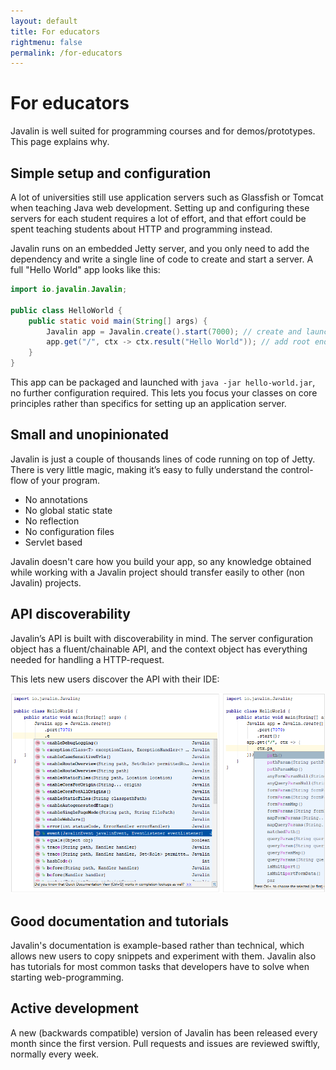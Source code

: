 ```yaml
---
layout: default
title: For educators
rightmenu: false
permalink: /for-educators
---
```


<h1 class="no-margin-top">For educators</h1>
Javalin is well suited for programming courses and for demos/prototypes. This page explains why.

## Simple setup and configuration
A lot of universities still use application servers such as Glassfish or Tomcat when teaching Java web development.
Setting up and configuring these servers for each student requires a lot of effort, and that effort
could be spent teaching students about HTTP and programming instead.

Javalin runs on an embedded Jetty server, and you only need to add the dependency
and write a single line of code to create and start a server. A full "Hello World" app looks like this:
```java
import io.javalin.Javalin;

public class HelloWorld {
    public static void main(String[] args) {
        Javalin app = Javalin.create().start(7000); // create and launch server
        app.get("/", ctx -> ctx.result("Hello World")); // add root endpoint
    }
}
```

This app can be packaged and launched with `java -jar hello-world.jar`, no further configuration required.
This lets you focus your classes on core principles rather than specifics for setting up an application server.

## Small and unopinionated
Javalin is just a couple of thousands lines of code running on top of Jetty. There is very little magic,
making it’s easy to fully understand the control-flow of your program.

* No annotations
* No global static state
* No reflection
* No configuration files
* Servlet based

Javalin doesn't care how you build your app, so any knowledge obtained while working
with a Javalin project should transfer easily to other (non Javalin) projects.

## API discoverability
Javalin’s API is built with discoverability in mind.
The server configuration object has a fluent/chainable API,
and the context object has everything needed for handling a HTTP-request.

This lets new users discover the API with their IDE:

<img src="/img/pages/for-educators-discoverability.png" alt="Discoverability">

## Good documentation and tutorials
Javalin's documentation is example-based rather than technical, which allows new users to copy snippets and experiment with them.
Javalin also has tutorials for most common tasks that developers have to solve when starting web-programming.

## Active development
A new (backwards compatible) version of Javalin has been released every month since the first version.
Pull requests and issues are reviewed swiftly, normally every week.

